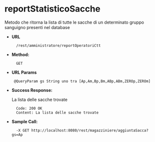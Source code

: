 # reportStatisticoSacche

Metodo che ritorna la lista di tutte le sacche di un determinato gruppo sanguigno presenti nel database

* **URL**

        /rest/amministratore/reportOperatoriCtt

* **Method:**
  
        GET
  
*  **URL Params**

        @QueryParam gs String uno tra [Ap,Am,Bp,Bm,ABp,ABm,ZEROp,ZEROm]

* **Success Response:**
  
    La lista delle sacche trovate

        Code: 200 OK
        Content: La lista delle sacche trovate

* **Sample Call:**

        -X GET http://localhost:8080/rest/magazziniere/aggiuntaSacca?gs=Ap
       